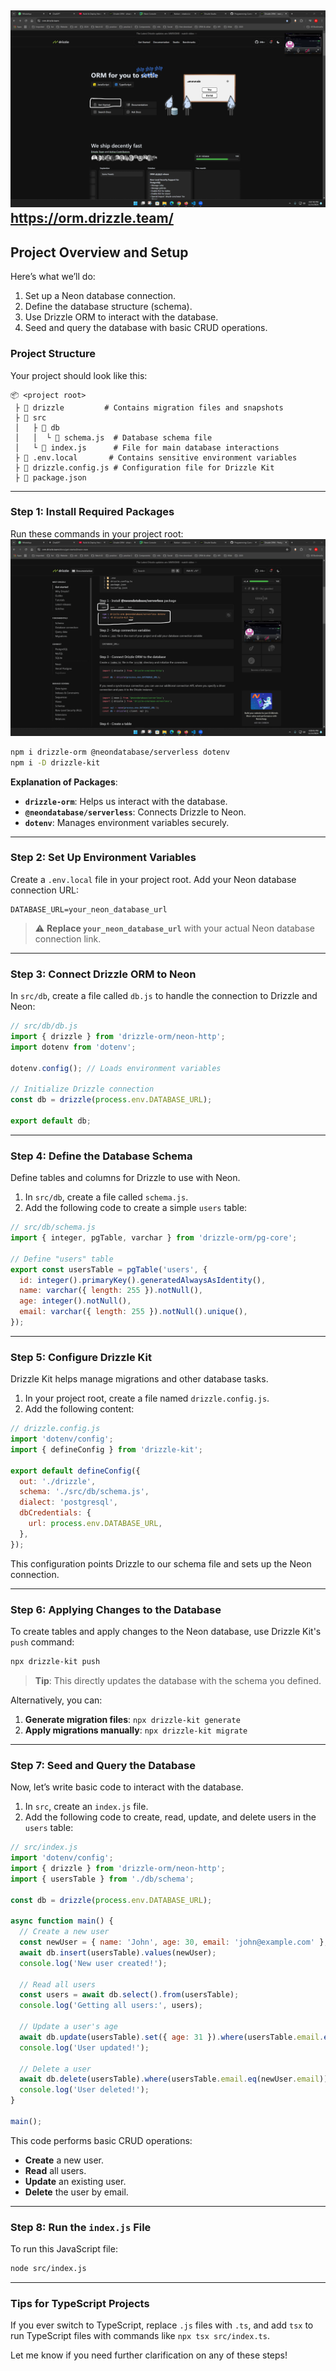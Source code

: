 ![alt text](public/1.png)
https://orm.drizzle.team/
---

## Project Overview and Setup

Here’s what we’ll do:
1. Set up a Neon database connection.
2. Define the database structure (schema).
3. Use Drizzle ORM to interact with the database.
4. Seed and query the database with basic CRUD operations.

### Project Structure

Your project should look like this:

```
📦 <project root>
 ├ 📂 drizzle         # Contains migration files and snapshots
 ├ 📂 src
 │   ├ 📂 db
 │   │  └ 📜 schema.js  # Database schema file
 │   └ 📜 index.js      # File for main database interactions
 ├ 📜 .env.local       # Contains sensitive environment variables
 ├ 📜 drizzle.config.js # Configuration file for Drizzle Kit
 ├ 📜 package.json
```

---

### Step 1: Install Required Packages

Run these commands in your project root:
![alt text](public/2.png)
```bash
npm i drizzle-orm @neondatabase/serverless dotenv
npm i -D drizzle-kit
```

**Explanation of Packages**:
- **`drizzle-orm`**: Helps us interact with the database.
- **`@neondatabase/serverless`**: Connects Drizzle to Neon.
- **`dotenv`**: Manages environment variables securely.

---

### Step 2: Set Up Environment Variables

Create a `.env.local` file in your project root. Add your Neon database connection URL:

```plaintext
DATABASE_URL=your_neon_database_url
```

> ⚠️ **Replace `your_neon_database_url`** with your actual Neon database connection link.

---

### Step 3: Connect Drizzle ORM to Neon

In `src/db`, create a file called `db.js` to handle the connection to Drizzle and Neon:

```javascript
// src/db/db.js
import { drizzle } from 'drizzle-orm/neon-http';
import dotenv from 'dotenv';

dotenv.config(); // Loads environment variables

// Initialize Drizzle connection
const db = drizzle(process.env.DATABASE_URL);

export default db;
```

---

### Step 4: Define the Database Schema

Define tables and columns for Drizzle to use with Neon.

1. In `src/db`, create a file called `schema.js`.
2. Add the following code to create a simple `users` table:

```javascript
// src/db/schema.js
import { integer, pgTable, varchar } from 'drizzle-orm/pg-core';

// Define "users" table
export const usersTable = pgTable('users', {
  id: integer().primaryKey().generatedAlwaysAsIdentity(),
  name: varchar({ length: 255 }).notNull(),
  age: integer().notNull(),
  email: varchar({ length: 255 }).notNull().unique(),
});
```

---

### Step 5: Configure Drizzle Kit

Drizzle Kit helps manage migrations and other database tasks.

1. In your project root, create a file named `drizzle.config.js`.
2. Add the following content:

```javascript
// drizzle.config.js
import 'dotenv/config';
import { defineConfig } from 'drizzle-kit';

export default defineConfig({
  out: './drizzle',
  schema: './src/db/schema.js',
  dialect: 'postgresql',
  dbCredentials: {
    url: process.env.DATABASE_URL,
  },
});
```

This configuration points Drizzle to our schema file and sets up the Neon connection.

---

### Step 6: Applying Changes to the Database

To create tables and apply changes to the Neon database, use Drizzle Kit's `push` command:

```bash
npx drizzle-kit push
```

> **Tip**: This directly updates the database with the schema you defined.

Alternatively, you can:
1. **Generate migration files**: `npx drizzle-kit generate`
2. **Apply migrations manually**: `npx drizzle-kit migrate`

---

### Step 7: Seed and Query the Database

Now, let’s write basic code to interact with the database.

1. In `src`, create an `index.js` file.
2. Add the following code to create, read, update, and delete users in the `users` table:

```javascript
// src/index.js
import 'dotenv/config';
import { drizzle } from 'drizzle-orm/neon-http';
import { usersTable } from './db/schema';

const db = drizzle(process.env.DATABASE_URL);

async function main() {
  // Create a new user
  const newUser = { name: 'John', age: 30, email: 'john@example.com' };
  await db.insert(usersTable).values(newUser);
  console.log('New user created!');

  // Read all users
  const users = await db.select().from(usersTable);
  console.log('Getting all users:', users);

  // Update a user's age
  await db.update(usersTable).set({ age: 31 }).where(usersTable.email.eq(newUser.email));
  console.log('User updated!');

  // Delete a user
  await db.delete(usersTable).where(usersTable.email.eq(newUser.email));
  console.log('User deleted!');
}

main();
```

This code performs basic CRUD operations:
- **Create** a new user.
- **Read** all users.
- **Update** an existing user.
- **Delete** the user by email.

---

### Step 8: Run the `index.js` File

To run this JavaScript file:

```bash
node src/index.js
```

---

### Tips for TypeScript Projects

If you ever switch to TypeScript, replace `.js` files with `.ts`, and add `tsx` to run TypeScript files with commands like `npx tsx src/index.ts`. 

Let me know if you need further clarification on any of these steps!